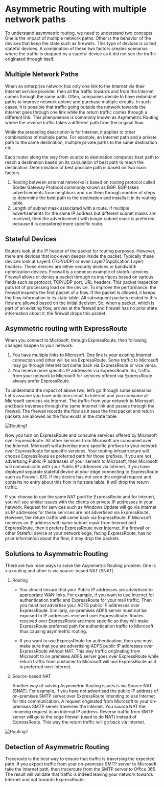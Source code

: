 <properties
   pageTitle="title | Microsoft Azure"
   description="This article walks you through issues you can face with asymmetric routing in your network "
   documentationCenter="na"
   services="expressroute"
   authors="osamaz"
   manager="carmonm"
   editor=""
   tags="azure-resource-manager"/>
<tags
   ms.service="expressroute"
   ms.devlang="na"
   ms.topic="article" 
   ms.tgt_pltfrm="na"
   ms.workload="infrastructure-services"
   ms.date="08/17/2016"
   ms.author="osamaz"/>

# Asymmetric Routing with multiple network paths

To understand asymmetric routing, we need to understand two concepts. One is the impact of multiple network paths. Other is the behavior of the devices that keep the state such as firewalls. This type of devices is called stateful devices. A combination of these two factors creates scenarios where the traffic is dropped by a stateful device as it did not see the traffic originated through itself.

## Multiple Network Paths

When an enterprise network has only one link to the Internet via their Internet service provider, then all the traffic towards and from the Internet comes through the same path. Often, companies decide to have redundant paths to improve network uptime and purchase multiple circuits. In such cases, it is possible that traffic going outside the network towards the Internet goes through one link while the return traffic comes through a different link. This phenomenon is commonly known as Asymmetric Routing where the reverse traffic takes a different path from the original flow.

While the preceding description is for Internet, it applies to other combinations of multiple paths. For example, an Internet path and a private path to the same destination, multiple private paths to the same destination etc. 

Each router along the way from source to destination computes best path to reach a destination based on its calculation of best path to reach the destination. Determination of best possible path is based on two main factors.

1.	Routing between external networks is based on routing protocol called Border Gateway Protocol commonly known as BGP. BGP takes advertisements from neighbors and run them through number of steps to determine the best path to the destination and installs it in its routing table.
2.	Length of subnet mask associated with a route. If multiple advertisements for the same IP address but different subnet masks are received, then the advertisement with longer subnet mask is preferred because it is considered more specific route.

## Stateful Devices

Routers look at the IP header of the packet for routing purposes. However, there are devices that look even deeper inside the packet. Typically these devices look at Layer4 (TCP/UDP) or even Layer7(Application Layer) headers. These devices are either security devices or bandwidth optimization devices. Firewall is a common example of stateful devices. Firewall allows or denies a packet through its interfaces based on various fields such as protocol, TCP/UDP port, URL headers. This packet inspection puts lot of processing load on the device. To improve the performance, the firewall inspects the first packet of a flow. If the packet is allowed, it keeps the flow information in its state table. All subsequent packets related to this flow are allowed based on the initial decision. So, when a packet, which is part of an existing flow, arrives at the firewall and firewall has no prior state information about it, the firewall drops this packet.

## Asymmetric routing with ExpressRoute

When you connect to Microsoft, through ExpressRoute, then following changes happen to your network.

1.	You have multiple links to Microsoft. One link is your existing Internet connection and other will be via ExpressRoute. Some traffic to Microsoft may go through Internet but come back via ExpressRoute or vice versa.
2.	You receive more specific IP addresses via ExpressRoute. So, traffic from your network to Microsoft for services offered via ExpressRoute always prefer ExpressRoute. 

To understand the impact of above two, let’s go through some scenarios. Let's assume you have only one circuit to Internet and you consume all Microsoft services via Internet. The traffic from your network to Microsoft and back traverses through the same Internet link and passes through the firewall. The firewall records the flow as it sees the first packet and return packets are allowed as the flow exists in the state table.

![Routing1](./media/expressroute-asymmetric-routing/AsymmetricRouting1.png)


Now you turn on ExpressRoute and consume services offered by Microsoft over ExpressRoute. All other services from Microsoft are consumed over the Internet. Microsoft will advertise more specific prefixes to your network over ExpressRoute for specific services. Your routing infrastructure will choose ExpressRoute as preferred path for those prefixes. If you are not advertising Public IP addresses of your servers to Microsoft, then Microsoft will communicate with your Public IP addresses via Internet. If you have deployed separate stateful device at your edge connecting to ExpressRoute such as Firewall, IDS. If this device has not seen the original request and contains no entry about this flow in its state table. It will drop the return traffic. 

If you choose to use the same NAT pool for ExpressRoute and for Internet, you will see similar issues with the clients on private IP addresses in your network. Request for services such as Windows Update will go via Internet as IP addresses for these services are not advertised via ExpressRoute. However, the return traffic will come back via ExpressRoute. If Microsoft receives an IP address with same subnet mask from Internet and ExpressRoute, then it prefers ExpressRoute over Internet. If a firewall or other Stateful device at your network edge, facing ExpressRoute, has no prior information about the flow, it may drop the packets. 

## Solutions to Asymmetric Routing

There are two main ways to solve the Asymmetric Routing problem. One is via routing and other is via source-based NAT (SNAT). 

1. Routing 

    - You should ensure that your Public IP addresses are advertised to appropriate WAN links. For example, if you want to use Internet for authentication traffic and ExpressRoute for your mail traffic. Then you must not advertise your ADFS public IP addresses over ExpressRoute. Similarly, on-premises ADFS server must not be exposed to IP addresses received over ExpressRoute. Routes received over ExpressRoute are more specific so they will make ExpressRoute preferred path for authentication traffic to Microsoft thus causing asymmetric routing.

    - If you want to use ExpressRoute for authentication, then you must make sure that you are advertising ADFS public IP addresses over ExpressRoute without NAT. This way traffic originating from Microsoft to on premises ADFS server goes over ExpressRoute while return traffic from customer to Microsoft will use ExpressRoute as it is preferred over Internet. 

2. Source-based NAT

	Another way of solving Asymmetric Routing issues is via Source NAT (SNAT). For example, if you have not advertised the public IP address of on-premises SMTP server over ExpressRoute intending to use Internet for this communication. A request originated from Microsoft to your on-premises SMTP server traverses the Internet. You source NAT the incoming request to an internal IP address. Reverse traffic from SMTP server will go to the edge firewall (used to do NAT) instead of ExpressRoute. This way the return traffic will go back via Internet. 


![Routing2](./media/expressroute-asymmetric-routing/AsymmetricRouting2.png)

## Detection of Asymmetric Routing

Traceroute is the best way to ensure that traffic is traversing the expected path. If you expect traffic from your on-premises SMTP server to Microsoft take the Internet path, then traceroute from the SMTP server to Office 365. The result will validate that traffic is indeed leaving your network towards Internet and not towards ExpressRoute. 


